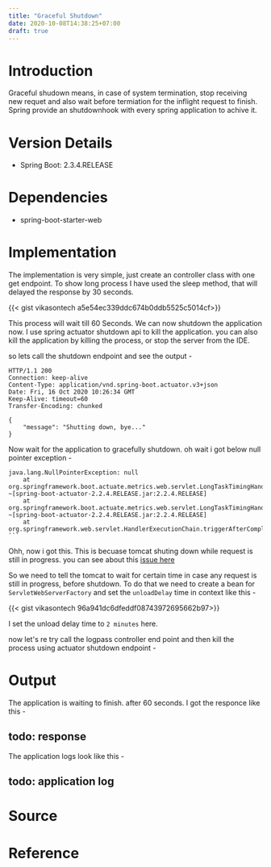 ```yaml
---
title: "Graceful Shutdown"
date: 2020-10-08T14:38:25+07:00
draft: true
---
```


# Introduction

Graceful shudown means, in case of system termination, stop receiving new requet and also wait before termiation for the inflight request to finish. Spring provide an shutdownhook with every spring application to achive it. 

# Version Details

* Spring Boot: 2.3.4.RELEASE

# Dependencies

* spring-boot-starter-web

# Implementation 
The implementation is very simple, just create an controller class with one get endpoint. To show long process I have used the sleep method, that will delayed the response by 30 seconds. 
 
{{< gist vikasontech a5e54ec339ddc674b0ddb5525c5014cf>}}

This process will wait till 60 Seconds. We can now shutdown the application now.
I use spring actuator shutdown api to kill the application. you can also kill the application by killing the process, or stop the server from the IDE.

so lets call the shutdown endpoint and see the output - 

```$ http POST :8080/actuator/shutdown
HTTP/1.1 200
Connection: keep-alive
Content-Type: application/vnd.spring-boot.actuator.v3+json
Date: Fri, 16 Oct 2020 10:26:34 GMT
Keep-Alive: timeout=60
Transfer-Encoding: chunked

{
    "message": "Shutting down, bye..."
}

```
Now wait for the application to gracefully shutdown. oh wait i got below null pointer exception - 

```
java.lang.NullPointerException: null
	at org.springframework.boot.actuate.metrics.web.servlet.LongTaskTimingHandlerInterceptor.stopLongTaskTimers(LongTaskTimingHandlerInterceptor.java:123) ~[spring-boot-actuator-2.2.4.RELEASE.jar:2.2.4.RELEASE]
	at org.springframework.boot.actuate.metrics.web.servlet.LongTaskTimingHandlerInterceptor.afterCompletion(LongTaskTimingHandlerInterceptor.java:79) ~[spring-boot-actuator-2.2.4.RELEASE.jar:2.2.4.RELEASE]
	at org.springframework.web.servlet.HandlerExecutionChain.triggerAfterCompletion(HandlerExecutionChain.java:179) ```
```

Ohh, now i got this. This is becuase tomcat shuting down while request is still in progress. you can see about this [issue here](https://github.com/spring-projects/spring-boot/issues/16407)

So we need to tell the tomcat to wait for certain time in case any request is still in progress, before shutdown. To do that we need to create a bean for `ServletWebServerFactory` and set the `unloadDelay` time in context like this - 

{{< gist vikasontech 96a941dc6dfeddf08743972695662b97>}}

I set the unload delay time to `2 minutes` here.

now let's re try call the logpass controller end point and then kill the process using actuator shutdown endpoint - 


# Output

The application is waiting to finish. after 60 seconds. I got the responce like this - 

  ## todo: response

The application logs look like this - 

  ## todo: application log 

# Source

# Reference

